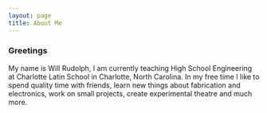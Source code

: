 ```yaml
---
layout: page
title: About Me
---
```

### Greetings
  My name is Will Rudolph, I am currently teaching High School Engineering at Charlotte Latin School in Charlotte, North Carolina. In my free time I like to spend quality time with friends, learn new things about fabrication and electronics, work on small projects, create experimental theatre and much more.
